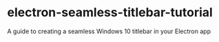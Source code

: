 # electron-seamless-titlebar-tutorial
A guide to creating a seamless Windows 10 titlebar in your Electron app

